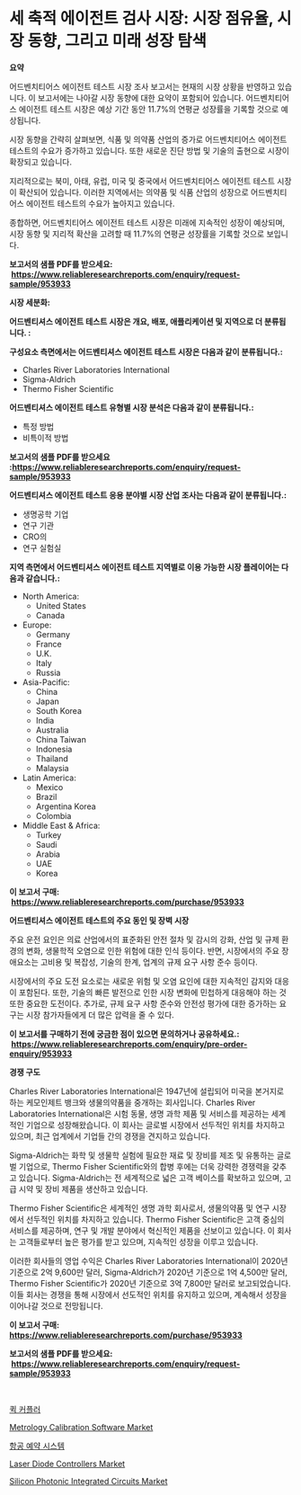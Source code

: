 <p><h1>세 축적 에이전트 검사 시장: 시장 점유율, 시장 동향, 그리고 미래 성장 탐색</h1></p><p><strong>요약</strong></p>
<p><p>어드벤치티어스 에이전트 테스트 시장 조사 보고서는 현재의 시장 상황을 반영하고 있습니다. 이 보고서에는 나아갈 시장 동향에 대한 요약이 포함되어 있습니다. 어드벤치티어스 에이전트 테스트 시장은 예상 기간 동안 11.7%의 연평균 성장률을 기록할 것으로 예상됩니다.</p><p>시장 동향을 간략히 살펴보면, 식품 및 의약품 산업의 증가로 어드벤치티어스 에이전트 테스트의 수요가 증가하고 있습니다. 또한 새로운 진단 방법 및 기술의 출현으로 시장이 확장되고 있습니다.</p><p>지리적으로는 북미, 아태, 유럽, 미국 및 중국에서 어드벤치티어스 에이전트 테스트 시장이 확산되어 있습니다. 이러한 지역에서는 의약품 및 식품 산업의 성장으로 어드벤치티어스 에이전트 테스트의 수요가 높아지고 있습니다.</p><p>종합하면, 어드벤치티어스 에이전트 테스트 시장은 미래에 지속적인 성장이 예상되며, 시장 동향 및 지리적 확산을 고려할 때 11.7%의 연평균 성장률을 기록할 것으로 보입니다.</p></p>
<p><strong>보고서의 샘플 PDF를 받으세요: &nbsp;<a href="https://www.reliableresearchreports.com/enquiry/request-sample/953933">https://www.reliableresearchreports.com/enquiry/request-sample/953933</a></strong></p>
<p><strong>시장 세분화:</strong></p>
<p><strong> 어드벤티셔스 에이전트 테스트 시장은 개요, 배포, 애플리케이션 및 지역으로 더 분류됩니다. :</strong></p>
<p><strong>구성요소 측면에서는 어드벤티셔스 에이전트 테스트 시장은 다음과 같이 분류됩니다.:</strong></p>
<p><ul><li>Charles River Laboratories International</li><li>Sigma-Aldrich</li><li>Thermo Fisher Scientific</li></ul></p>
<p><strong> 어드벤티셔스 에이전트 테스트 유형별 시장 분석은 다음과 같이 분류됩니다.:</strong></p>
<p><ul><li>특정 방법</li><li>비특이적 방법</li></ul></p>
<p><strong>보고서의 샘플 PDF를 받으세요 :<a href="https://www.reliableresearchreports.com/enquiry/request-sample/953933">https://www.reliableresearchreports.com/enquiry/request-sample/953933</a></strong></p>
<p><strong> 어드벤티셔스 에이전트 테스트 응용 분야별 시장 산업 조사는 다음과 같이 분류됩니다.:</strong></p>
<p><ul><li>생명공학 기업</li><li>연구 기관</li><li>CRO의</li><li>연구 실험실</li></ul></p>
<p><strong>지역 측면에서 어드벤티셔스 에이전트 테스트 지역별로 이용 가능한 시장 플레이어는 다음과 같습니다.:</strong></p>
<p><ul>
    <li>
        North America:
        <ul>
            <li>United States</li>
            <li>Canada</li>
        </ul>
    </li>
    <li>
        Europe:
        <ul>
            <li>Germany</li>
            <li>France</li>
            <li>U.K.</li>
            <li>Italy</li>
            <li>Russia</li>
        </ul>
    </li>
    <li>
        Asia-Pacific:
        <ul>
            <li>China</li>
            <li>Japan</li>
            <li>South Korea</li>
            <li>India</li>
            <li>Australia</li>
            <li>China Taiwan</li>
            <li>Indonesia</li>
            <li>Thailand</li>
            <li>Malaysia</li>
        </ul>
    </li>
    <li>
        Latin America:
        <ul>
            <li>Mexico</li>
            <li>Brazil</li>
            <li>Argentina Korea</li>
            <li>Colombia</li>
        </ul>
    </li>
    <li>
        Middle East & Africa:
        <ul>
            <li>Turkey</li>
            <li>Saudi</li>
            <li>Arabia</li>
            <li>UAE</li>
            <li>Korea</li>
        </ul>
    </li>
    </ul></p>
<p><strong>이 보고서 구매: &nbsp;<a href="https://www.reliableresearchreports.com/purchase/953933">https://www.reliableresearchreports.com/purchase/953933</a></strong></p>
<p><strong>어드벤티셔스 에이전트 테스트의 주요 동인 및 장벽 시장</strong></p>
<p><p>주요 운전 요인은 의료 산업에서의 표준화된 안전 절차 및 감시의 강화, 산업 및 규제 환경의 변화, 생물학적 오염으로 인한 위험에 대한 인식 등이다. 반면, 시장에서의 주요 장애요소는 고비용 및 복잡성, 기술의 한계, 업계의 규제 요구 사항 준수 등이다.</p><p>시장에서의 주요 도전 요소로는 새로운 위험 및 오염 요인에 대한 지속적인 감지와 대응이 포함된다. 또한, 기술의 빠른 발전으로 인한 시장 변화에 민첩하게 대응해야 하는 것 또한 중요한 도전이다. 추가로, 규제 요구 사항 준수와 안전성 평가에 대한 증가하는 요구는 시장 참가자들에게 더 많은 압력을 줄 수 있다.</p></p>
<p><strong>이 보고서를 구매하기 전에 궁금한 점이 있으면 문의하거나 공유하세요.: &nbsp;<a href="https://www.reliableresearchreports.com/enquiry/pre-order-enquiry/953933">https://www.reliableresearchreports.com/enquiry/pre-order-enquiry/953933</a></strong></p>
<p><strong>경쟁 구도</strong></p>
<p><p>Charles River Laboratories International은 1947년에 설립되어 미국을 본거지로 하는 케모인제트 뱅크와 생물의약품을 중개하는 회사입니다. Charles River Laboratories International은 시험 동물, 생명 과학 제품 및 서비스를 제공하는 세계적인 기업으로 성장해왔습니다. 이 회사는 글로벌 시장에서 선두적인 위치를 차지하고 있으며, 최근 업계에서 기업들 간의 경쟁을 견지하고 있습니다.</p><p>Sigma-Aldrich는 화학 및 생물학 실험에 필요한 재료 및 장비를 제조 및 유통하는 글로벌 기업으로, Thermo Fisher Scientific와의 합병 후에는 더욱 강력한 경쟁력을 갖추고 있습니다. Sigma-Aldrich는 전 세계적으로 넓은 고객 베이스를 확보하고 있으며, 고급 시약 및 장비 제품을 생산하고 있습니다.</p><p>Thermo Fisher Scientific은 세계적인 생명 과학 회사로서, 생물의약품 및 연구 시장에서 선두적인 위치를 차지하고 있습니다. Thermo Fisher Scientific은 고객 중심의 서비스를 제공하며, 연구 및 개발 분야에서 혁신적인 제품을 선보이고 있습니다. 이 회사는 고객들로부터 높은 평가를 받고 있으며, 지속적인 성장을 이루고 있습니다.</p><p>이러한 회사들의 영업 수익은 Charles River Laboratories International이 2020년 기준으로 2억 9,600만 달러, Sigma-Aldrich가 2020년 기준으로 1억 4,500만 달러, Thermo Fisher Scientific가 2020년 기준으로 3억 7,800만 달러로 보고되었습니다. 이들 회사는 경쟁을 통해 시장에서 선도적인 위치를 유지하고 있으며, 계속해서 성장을 이어나갈 것으로 전망됩니다.</p></p>
<p><strong>이 보고서 구매: &nbsp; <a href="https://www.reliableresearchreports.com/purchase/953933">https://www.reliableresearchreports.com/purchase/953933</a></strong></p>
<p><strong>보고서의 샘플 PDF를 받으세요: &nbsp;<a href="https://www.reliableresearchreports.com/enquiry/request-sample/953933">https://www.reliableresearchreports.com/enquiry/request-sample/953933</a></strong><strong></strong></p>
<p>&nbsp;</p>
<p><p><a href="https://medium.com/@moyahfrancoestellec51j635wcx/%EB%B9%A0%EB%A5%B8-%EC%97%B0%EA%B2%B0-%EC%9E%A5%EC%B9%98-%EC%8B%9C%EC%9E%A5-%EB%B6%84%EC%84%9D-%EB%B0%8F-2024%EB%85%84%EB%B6%80%ED%84%B0-2031%EB%85%84%EA%B9%8C%EC%A7%80%EC%9D%98-%ED%81%AC%EA%B8%B0-%EC%98%88%EC%B8%A1-9e4cd3b8be59">퀵 커플러</a></p><p><a href="https://zircon-bluebell-299.notion.site/Metrology-Calibration-Software-Market-Size-Focuses-on-Market-Dynamics-In-Depth-Analysis-and-Future--736208a89a7147e1832400581b54cef2">Metrology Calibration Software Market</a></p><p><a href="https://medium.com/@kadeherman5e31oo7xi2th9fx/%ED%95%AD%EA%B3%B5%EC%82%AC-%EC%98%88%EC%95%BD-%EC%8B%9C%EC%8A%A4%ED%85%9C-%EC%8B%9C%EC%9E%A5-%EC%8B%9C%EC%9E%A5-%EC%A0%90%EC%9C%A0%EC%9C%A8-%EC%8B%9C%EC%9E%A5-%EB%8F%99%ED%96%A5-%EB%B0%8F-%EB%AF%B8%EB%9E%98-%EC%84%B1%EC%9E%A5-%ED%83%90%EC%83%89-0696f9b0befa">항공 예약 시스템</a></p><p><a href="https://view.publitas.com/reportprime-1/laser-diode-controllers-market-dynamics-2024-2031-also-about-its-market-trends-projections-and-opportunities/">Laser Diode Controllers Market</a></p><p><a href="https://view.publitas.com/reportprime-1/silicon-photonic-integrated-circuits-market-size-furnishes-valuable-information-encompassing-market-share-market-trends-and-projections-spanning-from-2024-to-2031/">Silicon Photonic Integrated Circuits Market</a></p></p>